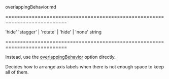 <!--**
/*-------------------------------------------
    Auto-generated file. Do not modify.
-------------------------------------------

**-->
<!--dep-->overlappingBehavior.md<!--/dep-->
===========================================================================
<!--default-->'hide'<!--/default-->
<!--acceptValues-->'stagger' | 'rotate' | 'hide' | 'none'<!--/acceptValues-->
<!--type-->string<!--/type-->
===========================================================================

<!--deprecated-->
Instead, use the [overlappingBehavior](/Documentation/ApiReference/Data_Visualization_Widgets/dxChart/Configuration/commonAxisSettings/label/overlappingBehavior/) option directly.
<!--/deprecated-->

<!--shortDescription-->
Decides how to arrange axis labels when there is not enough space to keep all of them.
<!--/shortDescription-->

<!--fullDescription-->

<!--/fullDescription-->